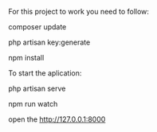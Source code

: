 For this project to work you need to follow:

composer update

php artisan key:generate

npm install

To start the aplication:

php artisan serve

npm run watch

open the http://127.0.0.1:8000
